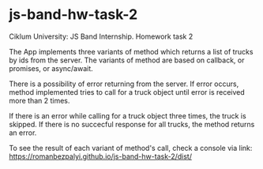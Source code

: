 # js-band-hw-task-2

Ciklum University: JS Band Internship. Homework task 2

The App implements three variants of method which returns a list of trucks by ids from the server. The variants of method are based on callback, or promises, or async/await.

There is a possibility of error returning from the server. If error occurs, method implemented tries to call for a truck object until error is received more than 2 times.

If there is an error while calling for a truck object three times, the truck is skipped. If there is no succecful response for all trucks, the method returns an error.

To see the result of each variant of method's call, check a console via link:
https://romanbezpalyi.github.io/js-band-hw-task-2/dist/
